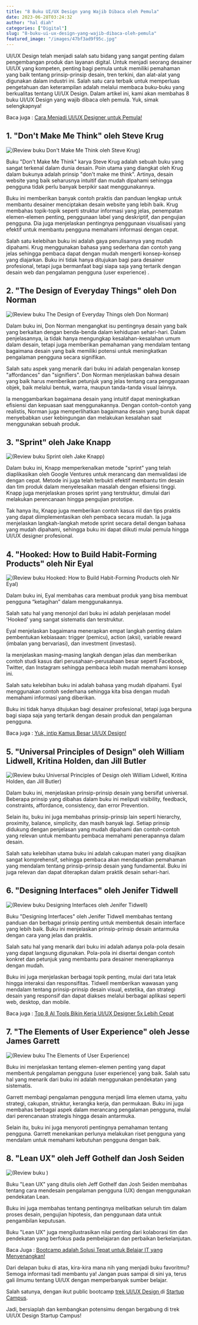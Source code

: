 ```yaml
---
title: "8 Buku UI/UX Design yang Wajib Dibaca oleh Pemula"
date: 2023-06-28T03:24:32
author: "hal diah"
categories: ["Digital"]
slug: "8-buku-ui-ux-design-yang-wajib-dibaca-oleh-pemula"
featured_image: "/images/47bf3ad9f95c.jpg"
---
```


UI/UX Design telah menjadi salah satu bidang yang sangat penting dalam pengembangan produk dan layanan digital. Untuk menjadi seorang desainer UI/UX yang kompeten, penting bagi pemula untuk memiliki pemahaman yang baik tentang prinsip-prinsip desain, tren terkini, dan alat-alat yang digunakan dalam industri ini. Salah satu cara terbaik untuk memperluas pengetahuan dan keterampilan adalah melalui membaca buku-buku yang berkualitas tentang UI/UX Design. Dalam artikel ini, kami akan membahas 8 buku UI/UX Design yang wajib dibaca oleh pemula. Yuk, simak selengkapnya!

Baca juga : [Cara Menjadi UI/UX Designer untuk Pemula! ](https://startupcampus.id/blog/cara-menjadi-ui-ux-designer-untuk-pemula/)

## 1. "Don't Make Me Think" oleh Steve Krug

![(Review buku Don't Make Me Think oleh Steve Krug)](https://lh5.googleusercontent.com/OrLolrdO0UY_dsNZyi3J-k4U-gMpmZ5jCl-SgYT_9GndOahUBk9OAUbw9esng4LHE7yYhZRw6Dr-Y4VasEdFoX7EkgCWjK0t3Iw88M_LqPfVJ3mkNgBi5QYQDlOs2jMewaDCMtIUXmwiSZYu6USB58k)

Buku "Don't Make Me Think" karya Steve Krug adalah sebuah buku yang sangat terkenal dalam dunia desain. Poin utama yang diangkat oleh Krug dalam bukunya adalah prinsip "don't make me think". Artinya, desain website yang baik seharusnya intuitif dan mudah dipahami sehingga pengguna tidak perlu banyak berpikir saat menggunakannya. 

Buku ini memberikan banyak contoh praktis dan panduan lengkap untuk membantu desainer menciptakan desain website yang lebih baik. Krug membahas topik-topik seperti struktur informasi yang jelas, penempatan elemen-elemen penting, penggunaan label yang deskriptif, dan pengujian pengguna. Dia juga menjelaskan pentingnya penggunaan visualisasi yang efektif untuk membantu pengguna memahami informasi dengan cepat.

Salah satu kelebihan buku ini adalah gaya penulisannya yang mudah dipahami. Krug menggunakan bahasa yang sederhana dan contoh yang jelas sehingga pembaca dapat dengan mudah mengerti konsep-konsep yang diajarkan. Buku ini tidak hanya ditujukan bagi para desainer profesional, tetapi juga bermanfaat bagi siapa saja yang tertarik dengan desain web dan pengalaman pengguna (user experience) .

## 2. "The Design of Everyday Things" oleh Don Norman

![(Review buku The Design of Everyday Things oleh Don Norman)](https://lh4.googleusercontent.com/MymaDx7WIi-LAfysi9DIS88mH5Pu286hqsgfA1l6Xeog21wmGzL7BuP0UKoP83f_1eLnBGgY1Wbo28AvrudeE3lInWAD4ywsv0QvZmqUMkrmSRBHls_4jpsGJWORS-_2V1mMqG6o6N9OxSzMyG8XdQY)

Dalam buku ini, Don Norman mengangkat isu pentingnya desain yang baik yang berkaitan dengan benda-benda dalam kehidupan sehari-hari. Dalam penjelasannya, ia tidak hanya mengungkap kesalahan-kesalahan umum dalam desain, tetapi juga memberikan pemahaman yang mendalam tentang bagaimana desain yang baik memiliki potensi untuk meningkatkan pengalaman pengguna secara signifikan. 

Salah satu aspek yang menarik dari buku ini adalah pengenalan konsep "affordances" dan "signifiers". Don Norman menjelaskan bahwa desain yang baik harus memberikan petunjuk yang jelas tentang cara penggunaan objek, baik melalui bentuk, warna, maupun tanda-tanda visual lainnya. 

Ia menggambarkan bagaimana desain yang intuitif dapat meningkatkan efisiensi dan kepuasan saat menggunakannya. Dengan contoh-contoh yang realistis, Norman juga memperlihatkan bagaimana desain yang buruk dapat menyebabkan user kebingungan dan melakukan kesalahan saat menggunakan sebuah produk. 

## 3. "Sprint" oleh Jake Knapp

![(Review buku Sprint oleh Jake Knapp)](https://lh6.googleusercontent.com/EweVQj7WlMC3bVwCzKV5HQkuLKzlw-wAybO5FZx312l44BE3MN9uUOtv5XHVEmkTST8QPS3tq9tv8hnUU217TdJjL0t-iMiLwQ3tDRo55vcyUGKfZ49FSJZLoS-Ak1kI2UCU3ddDw4QaN47GVw10ATg)

Dalam buku ini, Knapp memperkenalkan metode "sprint" yang telah diaplikasikan oleh Google Ventures untuk merancang dan memvalidasi ide dengan cepat. Metode ini juga telah terbukti efektif membantu tim desain dan tim produk dalam menyelesaikan masalah dengan efisiensi tinggi. Knapp juga menjelaskan proses sprint yang terstruktur, dimulai dari melakukan perencanaan hingga pengujian prototipe.

Tak hanya itu, Knapp juga memberikan contoh kasus riil dan tips praktis yang dapat diimplementasikan oleh pembaca secara mudah. Ia juga menjelaskan langkah-langkah metode sprint secara detail dengan bahasa yang mudah dipahami, sehingga buku ini dapat diikuti mulai pemula hingga UI/UX designer profesional.

## 4. "Hooked: How to Build Habit-Forming Products" oleh Nir Eyal

![(Review buku Hooked: How to Build Habit-Forming Products oleh Nir Eyal)](https://lh6.googleusercontent.com/Q25YuTEe4QXO2VZ9daN03tLe1xcJxgZ9LddV7t7_J1pN5dCI9kskGCFPB6tTB8_Iyc0ybEM0iMADqFCHcikM5qY4aIMshLSKUFOd5540H3vOCx-Pp9PIFjOh_e2W8QE8v0e9lCu1vgKAjd5la7ik13w)

Dalam buku ini, Eyal membahas cara membuat produk yang bisa membuat pengguna “ketagihan” dalam menggunakannya.

Salah satu hal yang menonjol dari buku ini adalah penjelasan model 'Hooked' yang sangat sistematis dan terstruktur. 

Eyal menjelaskan bagaimana menerapkan empat langkah penting dalam pembentukan kebiasaan: trigger (pemicu), action (aksi), variable reward (imbalan yang bervariasi), dan investment (investasi). 

Ia menjelaskan masing-masing langkah dengan jelas dan memberikan contoh studi kasus dari perusahaan-perusahaan besar seperti Facebook, Twitter, dan Instagram sehingga pembaca lebih mudah memahami konsep ini. 

Salah satu kelebihan buku ini adalah bahasa yang mudah dipahami. Eyal menggunakan contoh sederhana sehingga kita bisa dengan mudah memahami informasi yang diberikan. 

Buku ini tidak hanya ditujukan bagi desainer profesional, tetapi juga berguna bagi siapa saja yang tertarik dengan desain produk dan pengalaman pengguna.

Baca juga : [Yuk, intip Kamus Besar UI/UX Design!](https://startupcampus.id/blog/yuk-intip-kamus-besar-ui-ux-design/)

## 5. "Universal Principles of Design" oleh William Lidwell, Kritina Holden, dan Jill Butler

![(Review buku Universal Principles of Design oleh William Lidwell, Kritina Holden, dan Jill Butler)](https://lh6.googleusercontent.com/I5KpkeiONh0Jle4gIzAFQkrFNSlKsczB0myfJQbjFGWRwkvOqwLQxHoPFoGV_iv-Yeqnk0lXs---MycO0BZmeIMeglM_-MD2hLHK-O1JgiTogKVx7HH8jNwvBItgwBTURvQvAIaBbSwC5bqBlh5dWlo)

Dalam buku ini, menjelaskan prinsip-prinsip desain yang bersifat universal. Beberapa prinsip yang dibahas dalam buku ini meliputi visibility, feedback, constraints, affordance, consistency, dan error Prevention. 

Selain itu, buku ini juga membahas prinsip-prinsip lain seperti hierarchy, proximity, balance, simplicity, dan masih banyak lagi. Setiap prinsip didukung dengan penjelasan yang mudah dipahami dan contoh-contoh yang relevan untuk membantu pembaca memahami penerapannya dalam desain.

Salah satu kelebihan utama buku ini adalah cakupan materi yang disajikan sangat komprehensif, sehingga pembaca akan mendapatkan pemahaman yang mendalam tentang prinsip-prinsip desain yang fundamental. Buku ini juga relevan dan dapat diterapkan dalam praktik desain sehari-hari.  

## 6. "Designing Interfaces" oleh Jenifer Tidwell

![(Review buku Designing Interfaces oleh Jenifer Tidwell)](https://lh6.googleusercontent.com/dt3rpIAeDI3VCYT_zhCqQX0NIWOJc8bZkXuKGF6sdPFNJHdXdXwhzQP76SrEDlPJM8DZth3aJI1fnivjwvKN6avrDKWcMbmZfFvvbHiMH6QqxNBJLhPVuFHwa5XQzSwmmSlthMOKoKCNlEq5df8k538)

Buku "Designing Interfaces" oleh Jenifer Tidwell membahas tentang panduan dan berbagai prinsip penting untuk membentuk desain interface yang lebih baik. Buku ini menjelaskan prinsip-prinsip desain antarmuka dengan cara yang jelas dan praktis.

Salah satu hal yang menarik dari buku ini adalah adanya pola-pola desain yang dapat langsung digunakan. Pola-pola ini disertai dengan contoh konkret dan petunjuk yang membantu para desainer menerapkannya dengan mudah.

Buku ini juga menjelaskan berbagai topik penting, mulai dari tata letak hingga interaksi dan responsifitas. Tidwell memberikan wawasan yang mendalam tentang prinsip-prinsip desain visual, estetika, dan strategi desain yang responsif dan dapat diakses melalui berbagai aplikasi seperti web, desktop, dan mobile. 

Baca juga : [Top 8 AI Tools Bikin Kerja UI/UX Designer 5x Lebih Cepat](https://startupcampus.id/blog/top-8-ai-tools-bikin-kerja-ui-ux-designer-5x-lebih-cepat/)

## 7. "The Elements of User Experience" oleh Jesse James Garrett

![(Review buku The Elements of User Experience)](https://lh5.googleusercontent.com/0EOHYglihUCrOV6zGbmjRMiGui5kWPXthKbdbFp2RhYvMiEl9WNi-nu4G5rslc8BApB_8xR9tU5C96vXcUghE1U1a7_pXPAdSY5d7crq2dvK_tQhmwxpCftWFJCOCZwq35md2ioJE8dxX9wvFRBZtE0)

Buku ini menjelaskan tentang elemen-elemen penting yang dapat membentuk pengalaman pengguna (user experience) yang baik. Salah satu hal yang menarik dari buku ini adalah menggunakan pendekatan yang sistematis. 

Garrett membagi pengalaman pengguna menjadi lima elemen utama, yaitu strategi, cakupan, struktur, kerangka kerja, dan permukaan. Buku ini juga membahas berbagai aspek dalam merancang pengalaman pengguna, mulai dari perencanaan strategis hingga desain antarmuka. 

Selain itu, buku ini juga menyoroti pentingnya pemahaman tentang pengguna. Garrett menekankan perlunya melakukan riset pengguna yang mendalam untuk memahami kebutuhan pengguna dengan baik.

## 8. "Lean UX" oleh Jeff Gothelf dan Josh Seiden

![(Review buku )](https://lh6.googleusercontent.com/3pyIM3oXvSgfeOvsPqjBsIjSwkgb-pWkzefQNI8GMsK3HoIiXV769212lM5Mzw3CG6r7sbDSnKeATck7w8krNZNMjePAk0ZtUvRFkbbgTPbEvzkD_qWcamE2tmuJyKgxOfik2UcmtMJUq9TjuZerBkE)

Buku "Lean UX" yang ditulis oleh Jeff Gothelf dan Josh Seiden membahas tentang cara mendesain pengalaman pengguna (UX) dengan menggunakan pendekatan Lean. 

Buku ini juga membahas tentang pentingnya melibatkan seluruh tim dalam proses desain, pengujian hipotesis, dan penggunaan data untuk pengambilan keputusan. 

Buku "Lean UX" juga mengilustrasikan nilai penting dari kolaborasi tim dan pendekatan yang berfokus pada pembelajaran dan perbaikan berkelanjutan.

Baca Juga : [Bootcamp adalah Solusi Tepat untuk Belajar IT yang Menyenangkan!](https://www.startupcampus.id/blog/bootcamp-adalah-solusi-tepat-untuk-belajar-it-yang-menyenangkan/)

Dari delapan buku di atas, kira-kira mana nih yang menjadi buku favoritmu? Semoga informasi tadi membantu ya! Jangan puas sampai di sini ya, terus gali ilmumu tentang UI/UX dengan memperbanyak sumber belajar. 

Salah satunya, dengan ikut public bootcamp [trek UI/UX Design ](https://startupcampus.id/track/uiux-design)di [Startup Campus](https://startupcampus.id/).

Jadi, bersiaplah dan kembangkan potensimu dengan bergabung di trek UI/UX Design Startup Campus!